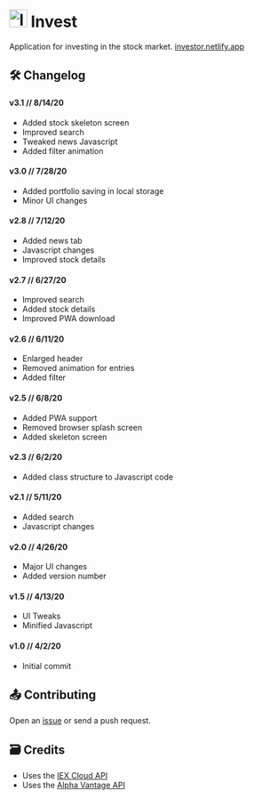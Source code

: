 # <img src="https://investor.netlify.app/images/icons/google-touch-icon.png" alt="Invest Logo" height="32"/> Invest
Application for investing in the stock market. [investor.netlify.app](https://investor.netlify.app)

## 🛠️ Changelog

#### **v3.1** // 8/14/20
- Added stock skeleton screen
- Improved search
- Tweaked news Javascript
- Added filter animation

#### **v3.0** // 7/28/20
- Added portfolio saving in local storage
- Minor UI changes

#### **v2.8** // 7/12/20
- Added news tab
- Javascript changes
- Improved stock details

#### **v2.7** // 6/27/20
- Improved search
- Added stock details
- Improved PWA download

#### **v2.6** // 6/11/20
- Enlarged header
- Removed animation for entries
- Added filter

#### **v2.5** // 6/8/20
- Added PWA support
- Removed browser splash screen
- Added skeleton screen

#### **v2.3** // 6/2/20
- Added class structure to Javascript code

#### **v2.1** // 5/11/20
- Added search
- Javascript changes
  
#### **v2.0** // 4/26/20
- Major UI changes
- Added version number  

#### **v1.5** // 4/13/20
- UI Tweaks
- Minified Javascript

#### **v1.0** // 4/2/20
- Initial commit

## 📤 Contributing
Open an [issue](https://github.com/barhatsor/invest/issues) or send a push request.

## 🗃️ Credits
- Uses the [IEX Cloud API](https://iexcloud.io)
- Uses the [Alpha Vantage API](https://www.alphavantage.co)
